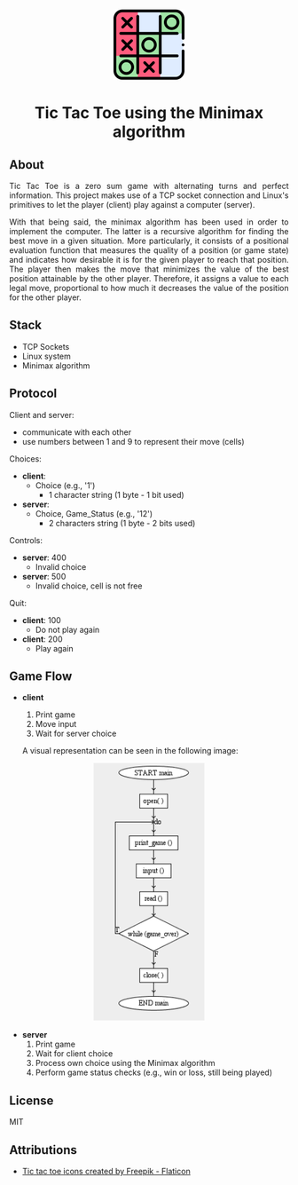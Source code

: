<div align="center">

  <img src="/images/logo.png" alt="logo" width="128"/>

</div>

<h1 align="center">Tic Tac Toe using the Minimax algorithm</h1>

<div align="justify">

## About

Tic Tac Toe is a zero sum game with alternating turns and perfect information. This project makes use of a TCP socket connection and Linux's primitives to let the player (client) play against a computer (server).

With that being said, the minimax algorithm has been used in order to implement the computer. The latter is a recursive algorithm for finding the best move in a given situation. More particularly, it consists of a positional evaluation function that measures the quality of a position (or game state) and indicates how desirable it is for the given player to reach that position. The player then makes the move that minimizes the value of the best position attainable by the other player. Therefore, it assigns a value to each legal move, proportional to how much it decreases the value of the position for the other player.

## Stack

- TCP Sockets
- Linux system
- Minimax algorithm

## Protocol

Client and server:

- communicate with each other
- use numbers between 1 and 9 to represent their move (cells)

Choices:

- **client**:
  - Choice (e.g., '1')
    - 1 character string (1 byte - 1 bit used)
- **server**:
  - Choice, Game_Status (e.g., '12')
    - 2 characters string (1 byte - 2 bits used)

Controls:

- **server**: 400
  - Invalid choice
- **server**: 500
  - Invalid choice, cell is not free

Quit:

- **client**: 100
  - Do not play again
- **client**: 200
  - Play again

## Game Flow

- **client**

  1. Print game
  2. Move input
  3. Wait for server choice

  A visual representation can be seen in the following image:

<div align="center">

<img src="/images/game_flow.png" alt="Game flow" width="200"/>

</div>

- **server**
  1. Print game
  2. Wait for client choice
  3. Process own choice using the Minimax algorithm
  4. Perform game status checks (e.g., win or loss, still being played)

## License

MIT

## Attributions

- <a href="https://www.flaticon.com/free-icons/tic-tac-toe" title="tic tac toe icons">Tic tac toe icons created by Freepik - Flaticon</a>

</div>
